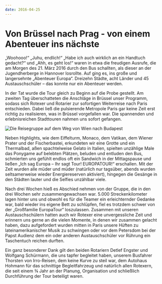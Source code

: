 ```yaml
---
date: 2016-04-25
---
```

 # Von Brüssel nach Prag - von einem Abenteuer ins nächste

„Woohooo!“ „Juhu, endlich!“ „Habe ich auch wirklich an ein Handtuch gedacht?“
und „Ahh, es geht los!“ waren in etwa die freudigen Ausrufe, die am Morgen des
21. März 2016 durch den Bus schallten, als dieser an der Jugendherberge in
Hannover losrollte. Auf ging es, ins große und langersehnte „Abenteuer Europa“.
Dreizehn Städte, acht Länder und 45 Austauschschüler – das konnte nur ein
Abenteuer werden.

In der Tat wurde die Tour gleich zu Beginn auf die Probe gestellt. Am zweiten
Tag überschatteten die Anschläge in Brüssel unser Programm, sodass sich Rotexer
und Rotarier zur sofortigen Weiterreise nach Paris entschieden. Dabei ließ die
pulsierende Metropole Paris gar keine Zeit erst richtig zu realisieren, was in
Brüssel vorgefallen war. Die spannenden und erlebnisreichen Stadttouren nahmen
uns sofort gefangen.

![Die Reisegruppe auf dem Weg von Wien nach Budapest](/img/2016-europatour.jpg)

Neben Highlights, wie dem Eiffelturm, Monaco, dem Vatikan, dem Wiener Prater und
der Fischerbastei, erkundeten wir eine Grotte und ein Thermalbad, aßen
spachtelweise Gelato in Italien, spielten unzählige Male das Ponygame auf
belebten Plätzen, beluden und entluden den Bus, schmierten uns gefühlt endlos
oft ein Sandwich in der Mittagspause und ließen „Ich sag Europa – Ihr sagt Tour!
EUROPATOUR!“ erschallen. Mit der Zeit wurden alle müder und müder (natürlich nur
tagsüber, abends wurden seltsamerweise wieder Energiereserven aktiviert),
hingegen die Gesänge in den Städten lauter und die Selfies unzählbar viele.

Nach drei Wochen hieß es Abschied nehmen von der Gruppe, die in den drei Wochen
sehr zusammengewachsen war. 5.000 Streckenkilometer lagen hinter uns und obwohl
es für die Teamer ein erleichternder Gedanke war, bald wieder ins eigene Bett zu
schlüpfen, fiel es trotzdem schwer von der „Großfamilie EuropaTour“ loszulassen.
Zusammen mit unseren Austauschschülern hatten auch wir Rotexer eine
unvergessliche Zeit und erinnern uns gerne an die vielen Momente, in denen wir
zusammen gelacht haben, dazu aufgefordert wurden mitten in Paris unsere Hüften
zu lateinamerikanischer Musik zu schwingen oder vor dem Petersdom bei der Papst
Audienz dem ein oder anderen Austauschschüler vor Rührung ein Taschentuch
reichen durften.

Ein ganz besonderer Dank gilt den beiden Rotariern Detlef Engster und Wolfgang
Schürmann, die uns tapfer begleitet haben, unserem Busfahrer Thorsten von
Irro-Reisen, dem keine Kurve zu steil war, dem Autohaus Hohmann für das
schnittige Begleitfahrzeug und natürlich allen Rotexern, die seit einem ¾ Jahr
an der Planung, Organisation und schließlich Durchführung der Tour beteiligt
waren.